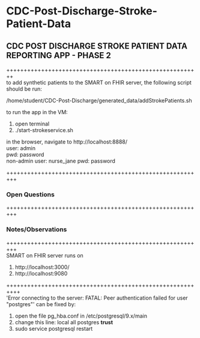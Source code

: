 # CDC-Post-Discharge-Stroke-Patient-Data

## CDC POST DISCHARGE STROKE PATIENT DATA REPORTING APP - PHASE 2

++++++++++++++++++++++++++++++++++++++++++++++++++++++++  
to add synthetic patients to the SMART on FHIR server, the following script should be run:

/home/student/CDC-Post-Discharge/generated_data/addStrokePatients.sh 

to run the app in the VM:  
1.   open terminal
2.   ./start-strokeservice.sh

in the browser, navigate to  http://localhost:8888/  
user: admin  
pwd: password  
non-admin user: nurse_jane
pwd: password

+++++++++++++++++++++++++++++++++++++++++++++++++++++++++  
### Open Questions   

+++++++++++++++++++++++++++++++++++++++++++++++++++++++++
### Notes/Observations #

+++++++++++++++++++++++++++++++++++++++++++++++++++++++++  
SMART on FHIR server runs on   
1. http://localhost:3000/
2. http://localhost:9080

++++++++++++++++++++++++++++++++++++++++++++++++++++++++++  
'Error connecting to the server: FATAL:  Peer authentication failed for user "postgres"' can be fixed by:
1. open the file pg_hba.conf in /etc/postgresql/9.x/main
2. change this line: local   all postgres  **trust**
3. sudo service postgresql restart

	
	
